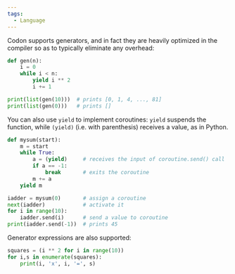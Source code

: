 ```yaml
---
tags:
  - Language
---
```

Codon supports generators, and in fact they are heavily optimized in
the compiler so as to typically eliminate any overhead:

``` python
def gen(n):
    i = 0
    while i < n:
        yield i ** 2
        i += 1

print(list(gen(10)))  # prints [0, 1, 4, ..., 81]
print(list(gen(0)))   # prints []
```

You can also use `yield` to implement coroutines: `yield` suspends the
function, while `(yield)` (i.e. with parenthesis) receives a value, as
in Python.

``` python
def mysum(start):
    m = start
    while True:
        a = (yield)     # receives the input of coroutine.send() call
        if a == -1:
            break       # exits the coroutine
        m += a
    yield m

iadder = mysum(0)       # assign a coroutine
next(iadder)            # activate it
for i in range(10):
    iadder.send(i)      # send a value to coroutine
print(iadder.send(-1))  # prints 45
```

Generator expressions are also supported:

``` python
squares = (i ** 2 for i in range(10))
for i,s in enumerate(squares):
    print(i, 'x', i, '=', s)
```

